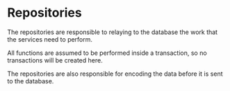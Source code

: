 # Repositories

The repositories are responsible to relaying to the database the work
that the services need to perform.

All functions are assumed to be performed inside a transaction, so no
transactions will be created here.

The repositories are also responsible for encoding the data before it is
sent to the database.
